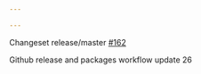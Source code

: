 ```yaml
---

---
```

    
Changeset release/master [#162](https://github.com/JantaeLeckie/monorepo-release-changesets/pull/162)
    
Github release and packages workflow update 26

